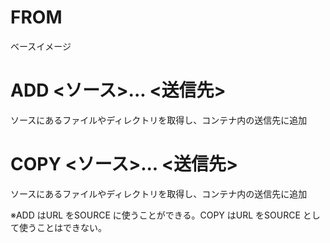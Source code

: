 # FROM

ベースイメージ

# ADD <ソース>... <送信先>

ソースにあるファイルやディレクトリを取得し、コンテナ内の送信先に追加

# COPY <ソース>... <送信先>

ソースにあるファイルやディレクトリを取得し、コンテナ内の送信先に追加

※ADD はURL をSOURCE に使うことができる。COPY はURL をSOURCE として使うことはできない。

